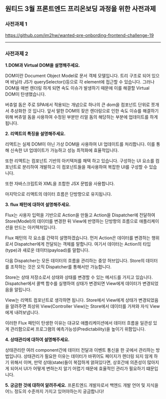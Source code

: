 ## 원티드 3월 프론트엔드 프리온보딩 과정을 위한 사전과제

### 사전과제 1
<https://github.com/im2hw/wanted-pre-onbording-frontend-challenge-19>

---

### 사전과제 2
__1.DOM과 Virtual DOM을 설명해주세요.__

DOM이란 Document Object Model로 문서 객체 모델입니다. 트리 구조로 되어 있으며 바닐라 JS가 querySelector()등으로 각 element에 접근할 수 있습니다.
그러나 DOM을 매번 렌더링 하게 되면 속도 이슈가 발생하기 때문에 이를 해결할 Virtual DOM이 탄생했습니다. 

버츄얼 돔은 주로 SPA에서 적용되는 개념으로 하나의 큰 dom을 컴포넌트 단위로 쪼개서 추상화한 것 입니다. 앞서 말한 DOM의 잦은 렌더링으로 인한 속도 이슈를 해결하기 위해 버츄얼 돔을 사용하여 수정된 부분만 리얼 돔의 해당하는 부분에 업데이트를 하게 됩니다.

__2. 리액트의 특징을 설명해주세요.__

리액트는 실제 DOM이 아닌 가상 DOM을 사용하여 UI 업데이트를 처리합니다. 이를 통해 신속한 UI 업데이트가 가능하고 성능 최적화에 효율적입니다. 

또한 리액트는 컴포넌트 기반의 아키텍처를 채택 하고 있습니다. 구성하는 UI 요소를 컴포넌트로 분리하여 개발하고 이 컴포넌트들을 재사용하여 복잡한 UI를 구성할 수 있습니다. 

또한 자바스크립트와 XML을 조합한 JSX 문법을 사용합니다. 

마지막으로 리액트의 데이터 흐름은 단방향으로 유지됩니다.

  
__3. flux 패턴에 대하여 설명해주세요.__

Flux는 사용자 입력을 기반으로 Action을 만들고 Action을 Dispatcher에 전달하여 Store(Model)의 데이터를 변경한 뒤 View에 반영하는 단방향의 흐름으로 애플리케이션을 만드는 아키텍처입니다.

Flux 패턴의 각 요소를 간략히 설명하겠습니다. 먼저 Action은 데이터를 변경하는 행위로서 Dispatcher에게 전달되는 객체를 말합니다. 여기서 데이터는 Action의 타입(type)과 새로운 데이터(payload)를 말합니다.

다음 Dispatcher는 모든 데이터의 흐름을 관리하는 중앙 허브입니다. Store의 데이터를 조작하는 것은 오직 Dispatcher를 통해서만 가능합니다.

Store는 상태 저장소로서 상태와 상태를 변경할 수 있는 메서드를 가지고 있습니다. Dispatcher에서 콜백 함수를 실행하여 상태가 변경되면 View에게 데이터가 변경되었음을 알립니다.

View는 리액트 컴포넌트로 생각하면 됩니다. Store에서 View에게 상태가 변경되었음을 알려주면 최상위 View(Controller View)는 Store에서 데이터를 가져와 자식 View에게 내려보냅니다.

이러한 Flux 패턴이 탄생한 이유는 대규모 애플리케이션에서 데이터 흐름을 일관성 있게 관리함으로써 프로그램의 예측가능성(Predictability)을 높이기 위함입니다.
 
__4. 상태관리에 대하여 설명해주세요.__

상태관리란 여러 component간에 데이터 전달과 이벤트 통신을 한 곳에서 관리하는 방법입니다. 상태관리가 필요한 이유는 데이터가 바뀌어도 페이지가 렌더링 되지 않게 하기 위해서 이며, 
만약 상태(state)들이 복잡하게 얽혀있다면, 상호간에 의존성이 많아지게 되어서 UI가 어떻게 변하는지 알기 어렵기 때문에 효율적인 관리가 필요하기 떄문입니다. 
 
__5. 궁금한 것에 대하여 알려주세요.__
프론트엔드 개발자로서 백엔드 개발 언어 및 지식을 어느 정도의 수준까지 가지고 있어야하는지 궁금합니다!
